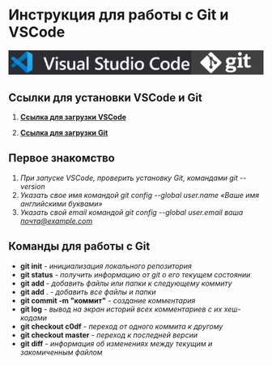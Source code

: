 # Инструкция для работы с Git и VSCode

![](/gitvs.png)

## Ссылки для установки VSCode и Git
1. [**Ссылка для загрузки VSCode**](https://code.visualstudio.com/download)

2. [**Ссылка для загрузки Git**](https://git-scm.com/downloads)

## Первое знакомство
1. *При запуске VSCode, проверить установку Git, командами git --version*
2. *Указать свое имя командой git config --global user.name «Ваше имя английскими буквами»*
3. *Указать свой email командой git config --global user.email ваша почта@example.com*


## Команды для работы с Git
- **git init** - *инициализация локального репозитория*
- **git status** - *получить информацию от git о его текущем состоянии*
- **git add** - *добавить файлы или папки к следующему коммиту*
- **git add** . - *добавить все файлы и папки*
- **git commit -m "коммит"** - *создание комментария*
- **git log** - *вывод на экран историй всех комментариев с их хеш-кодами*
- **git checkout c0df** - *переход от одного коммита к другому*
- **git checkout master** - *переход к последней версии*
- **git diff** - *информация об изменениях между текущим и закомиченным файлом*
